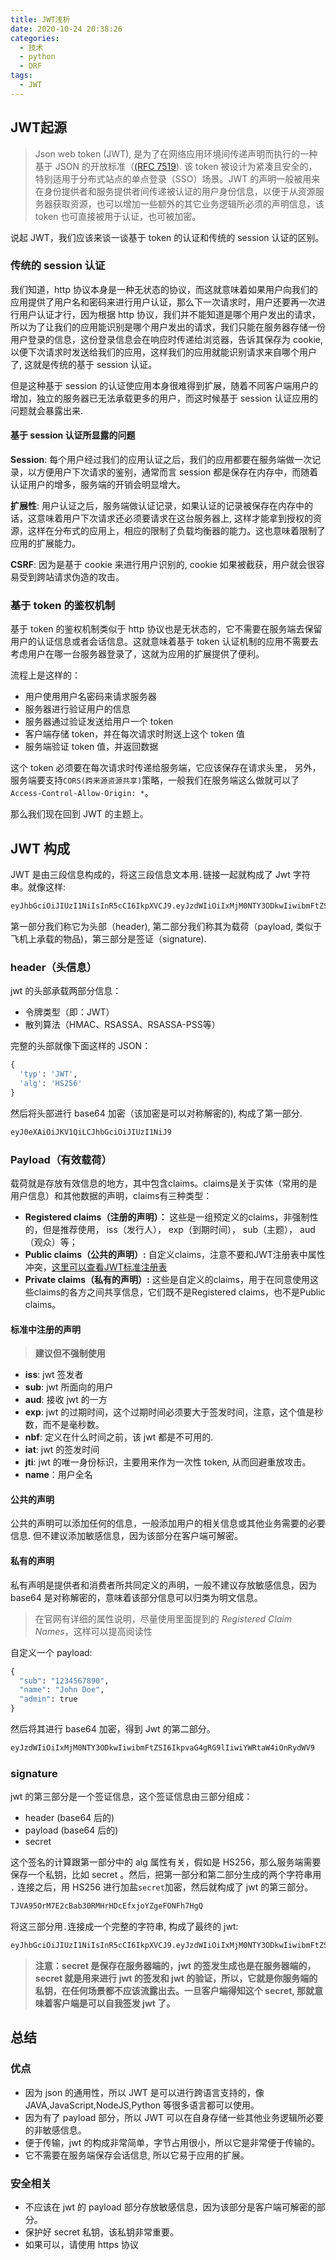 ```yaml
---
title: JWT浅析
date: 2020-10-24 20:38:26
categories:
  - 技术
  - python
  - DRF
tags:
  - JWT
---
```


 JWT起源
-------

> Json web token (JWT), 是为了在网络应用环境间传递声明而执行的一种基于 JSON 的开放标准（[(RFC 7519](https://link.jianshu.com?t=https://tools.ietf.org/html/rfc7519)). 该 token 被设计为紧凑且安全的，特别适用于分布式站点的单点登录（SSO）场景。JWT 的声明一般被用来在身份提供者和服务提供者间传递被认证的用户身份信息，以便于从资源服务器获取资源，也可以增加一些额外的其它业务逻辑所必须的声明信息，该 token 也可直接被用于认证，也可被加密。

说起 JWT，我们应该来谈一谈基于 token 的认证和传统的 session 认证的区别。

### 传统的 session 认证

我们知道，http 协议本身是一种无状态的协议，而这就意味着如果用户向我们的应用提供了用户名和密码来进行用户认证，那么下一次请求时，用户还要再一次进行用户认证才行，因为根据 http 协议，我们并不能知道是哪个用户发出的请求，所以为了让我们的应用能识别是哪个用户发出的请求，我们只能在服务器存储一份用户登录的信息，这份登录信息会在响应时传递给浏览器，告诉其保存为 cookie, 以便下次请求时发送给我们的应用，这样我们的应用就能识别请求来自哪个用户了, 这就是传统的基于 session 认证。

但是这种基于 session 的认证使应用本身很难得到扩展，随着不同客户端用户的增加，独立的服务器已无法承载更多的用户，而这时候基于 session 认证应用的问题就会暴露出来.

#### 基于 session 认证所显露的问题

**Session**: 每个用户经过我们的应用认证之后，我们的应用都要在服务端做一次记录，以方便用户下次请求的鉴别，通常而言 session 都是保存在内存中，而随着认证用户的增多，服务端的开销会明显增大。

**扩展性**: 用户认证之后，服务端做认证记录，如果认证的记录被保存在内存中的话，这意味着用户下次请求还必须要请求在这台服务器上, 这样才能拿到授权的资源，这样在分布式的应用上，相应的限制了负载均衡器的能力。这也意味着限制了应用的扩展能力。

**CSRF**: 因为是基于 cookie 来进行用户识别的, cookie 如果被截获，用户就会很容易受到跨站请求伪造的攻击。

### 基于 token 的鉴权机制

基于 token 的鉴权机制类似于 http 协议也是无状态的，它不需要在服务端去保留用户的认证信息或者会话信息。这就意味着基于 token 认证机制的应用不需要去考虑用户在哪一台服务器登录了，这就为应用的扩展提供了便利。

流程上是这样的：

*   用户使用用户名密码来请求服务器
*   服务器进行验证用户的信息
*   服务器通过验证发送给用户一个 token
*   客户端存储 token，并在每次请求时附送上这个 token 值
*   服务端验证 token 值，并返回数据

这个 token 必须要在每次请求时传递给服务端，它应该保存在请求头里， 另外，服务端要支持`CORS(跨来源资源共享)`策略，一般我们在服务端这么做就可以了`Access-Control-Allow-Origin: *`。

那么我们现在回到 JWT 的主题上。

JWT 构成
---------

JWT 是由三段信息构成的，将这三段信息文本用`.`链接一起就构成了 Jwt 字符串。就像这样:

```python
eyJhbGciOiJIUzI1NiIsInR5cCI6IkpXVCJ9.eyJzdWIiOiIxMjM0NTY3ODkwIiwibmFtZSI6IkpvaG4gRG9lIiwiYWRtaW4iOnRydWV9.TJVA95OrM7E2cBab30RMHrHDcEfxjoYZgeFONFh7HgQ
```

第一部分我们称它为头部（header), 第二部分我们称其为载荷（payload, 类似于飞机上承载的物品)，第三部分是签证（signature).

### header（头信息）

jwt 的头部承载两部分信息：

*   令牌类型（即：JWT）
*   散列算法（HMAC、RSASSA、RSASSA-PSS等）

完整的头部就像下面这样的 JSON：

```python
{
  'typ': 'JWT',
  'alg': 'HS256'
}
```

然后将头部进行 base64 加密（该加密是可以对称解密的), 构成了第一部分.

```python
eyJ0eXAiOiJKV1QiLCJhbGciOiJIUzI1NiJ9
```

### Payload（有效载荷）

载荷就是存放有效信息的地方，其中包含claims。claims是关于实体（常用的是用户信息）和其他数据的声明，claims有三种类型：

- **Registered claims（注册的声明）：** 这些是一组预定义的claims，非强制性的，但是推荐使用， iss（发行人）， exp（到期时间）， sub（主题）， aud（观众）等；
- **Public claims（公共的声明）:** 自定义claims，注意不要和JWT注册表中属性冲突，[这里可以查看JWT标准注册表](https://www.iana.org/assignments/jwt/jwt.xhtml)
- **Private claims（私有的声明）:** 这些是自定义的claims，用于在同意使用这些claims的各方之间共享信息，它们既不是Registered claims，也不是Public claims。

#### 标准中注册的声明

> **建议但不强制使用**

*   **iss**: jwt 签发者
*   **sub**: jwt 所面向的用户
*   **aud**: 接收 jwt 的一方
*   **exp**: jwt 的过期时间，这个过期时间必须要大于签发时间，注意，这个值是秒数，而不是毫秒数。
*   **nbf**: 定义在什么时间之前，该 jwt 都是不可用的.
*   **iat**: jwt 的签发时间
*   **jti**: jwt 的唯一身份标识，主要用来作为一次性 token, 从而回避重放攻击。
*   **name**：用户全名

#### 公共的声明

公共的声明可以添加任何的信息，一般添加用户的相关信息或其他业务需要的必要信息. 但不建议添加敏感信息，因为该部分在客户端可解密。

#### 私有的声明 

私有声明是提供者和消费者所共同定义的声明，一般不建议存放敏感信息，因为 base64 是对称解密的，意味着该部分信息可以归类为明文信息。

> 在官网有详细的属性说明，尽量使用里面提到的 *Registered Claim Names*，这样可以提高阅读性

自定义一个 payload:

```python
{
  "sub": "1234567890",
  "name": "John Doe",
  "admin": true
}
```

然后将其进行 base64 加密，得到 Jwt 的第二部分。

```python
eyJzdWIiOiIxMjM0NTY3ODkwIiwibmFtZSI6IkpvaG4gRG9lIiwiYWRtaW4iOnRydWV9
```

### signature

jwt 的第三部分是一个签证信息，这个签证信息由三部分组成：

*   header (base64 后的)
*   payload (base64 后的)
*   secret

这个签名的计算跟第一部分中的 alg 属性有关，假如是 HS256，那么服务端需要保存一个私钥，比如 secret 。然后，把第一部分和第二部分生成的两个字符串用 `.` 连接之后，用 HS256 进行加盐`secret`加密，然后就构成了 jwt 的第三部分。

```python
TJVA95OrM7E2cBab30RMHrHDcEfxjoYZgeFONFh7HgQ
```

将这三部分用`.`连接成一个完整的字符串, 构成了最终的 jwt:

```python
eyJhbGciOiJIUzI1NiIsInR5cCI6IkpXVCJ9.eyJzdWIiOiIxMjM0NTY3ODkwIiwibmFtZSI6IkpvaG4gRG9lIiwiYWRtaW4iOnRydWV9.TJVA95OrM7E2cBab30RMHrHDcEfxjoYZgeFONFh7HgQ
```

> **注意：secret 是保存在服务器端的，jwt 的签发生成也是在服务器端的，secret 就是用来进行 jwt 的签发和 jwt 的验证，所以，它就是你服务端的私钥，在任何场景都不应该流露出去。一旦客户端得知这个 secret, 那就意味着客户端是可以自我签发 jwt 了。**

总结
--

### 优点

*   因为 json 的通用性，所以 JWT 是可以进行跨语言支持的，像 JAVA,JavaScript,NodeJS,Python 等很多语言都可以使用。
*   因为有了 payload 部分，所以 JWT 可以在自身存储一些其他业务逻辑所必要的非敏感信息。
*   便于传输，jwt 的构成非常简单，字节占用很小，所以它是非常便于传输的。
*   它不需要在服务端保存会话信息, 所以它易于应用的扩展。

### 安全相关

*   不应该在 jwt 的 payload 部分存放敏感信息，因为该部分是客户端可解密的部分。
*   保护好 secret 私钥，该私钥非常重要。
*   如果可以，请使用 https 协议